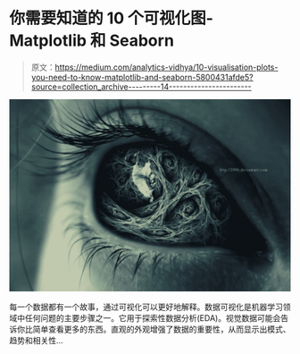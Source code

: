 # 你需要知道的 10 个可视化图- Matplotlib 和 Seaborn

> 原文：<https://medium.com/analytics-vidhya/10-visualisation-plots-you-need-to-know-matplotlib-and-seaborn-5800431afde5?source=collection_archive---------14----------------------->

![](img/ee347a6e2d7dce25b3b18ee2f1052b50.png)

每一个数据都有一个故事，通过可视化可以更好地解释。数据可视化是机器学习领域中任何问题的主要步骤之一。它用于探索性数据分析(EDA)。视觉数据可能会告诉你比简单查看更多的东西。直观的外观增强了数据的重要性，从而显示出模式、趋势和相关性…